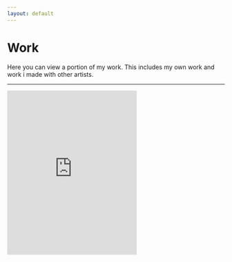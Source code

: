 ```yaml
---
layout: default
---
```


# Work

Here you can view a portion of my work. This includes my own work and work i made with other artists.

------------------------------------------------------------------------------------------------------------------------

<iframe src="https://open.spotify.com/embed/playlist/5joQwRVWmHrJiRep6yPsoU" width="300" height="380" frameborder="0" allowtransparency="true" allow="encrypted-media"></iframe>
